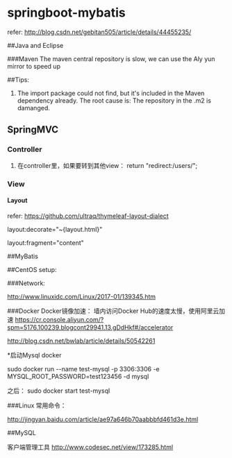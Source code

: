 # springboot-mybatis

refer: http://blog.csdn.net/gebitan505/article/details/44455235/

##Java and Eclipse

###Maven
The maven central repository is slow, we can use the Aly yun mirror to speed up

##Tips:
1. The import package could not find, but it's included in the Maven dependency already. The root cause is: The repository in the .m2 is damanged.

## SpringMVC
### Controller
1. 在controller里，如果要转到其他view：
    return "redirect:/users/";

### View
#### Layout
refer: https://github.com/ultraq/thymeleaf-layout-dialect

 layout:decorate="~{layout.html}"

layout:fragment="content"
    
##MyBatis 

##CentOS setup:

###Network:

http://www.linuxidc.com/Linux/2017-01/139345.htm

###Docker
Docker镜像加速：
墙内访问Docker Hub的速度太慢，使用阿里云加速
https://cr.console.aliyun.com/?spm=5176.100239.blogcont29941.13.gDdHkf#/accelerator

http://blog.csdn.net/bwlab/article/details/50542261

*启动Mysql docker

sudo docker run --name test-mysql -p 3306:3306 -e MYSQL_ROOT_PASSWORD=test123456 -d mysql

之后：
sudo docker start test-mysql

###Linux 常用命令：

http://jingyan.baidu.com/article/ae97a646b70aabbbfd461d3e.html


##MySQL

客户端管理工具
http://www.codesec.net/view/173285.html

